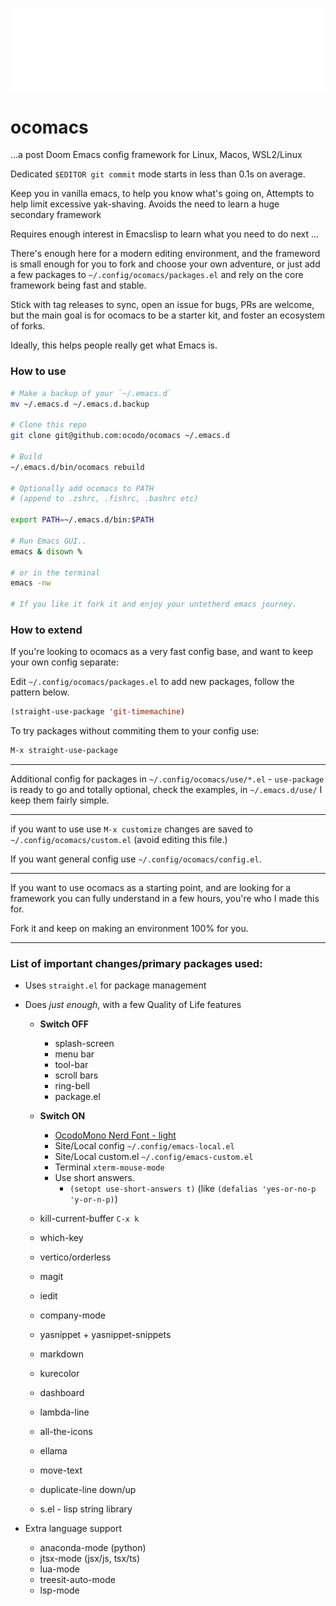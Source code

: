 ![](assets/ocomacs-logotype.png)

# ocomacs

  ...a post Doom Emacs config framework for Linux, Macos, WSL2/Linux

  Dedicated `$EDITOR git commit` mode starts in less than 0.1s on average.

  Keep you in vanilla emacs, to help you know what's going on,
  Attempts to help limit excessive yak-shaving. 
  Avoids the need to learn a huge secondary framework
  
  Requires enough interest in Emacslisp to 
  learn what you need to do next ...

  There's enough here for a modern editing environment, and the
  frameword is small enough for you to fork and choose your own
  adventure, or just add a few packages to
  `~/.config/ocomacs/packages.el` and rely on the core framework being
  fast and stable.

  Stick with tag releases to sync, open an issue for bugs, PRs are
  welcome, but the main goal is for ocomacs to be a starter kit, and
  foster an ecosystem of forks.

  Ideally, this helps people really get what Emacs is.

### How to use

```sh
# Make a backup of your `~/.emacs.d`
mv ~/.emacs.d ~/.emacs.d.backup

# Clone this repo
git clone git@github.com:ocodo/ocomacs ~/.emacs.d

# Build
~/.emacs.d/bin/ocomacs rebuild

# Optionally add ocomacs to PATH 
# (append to .zshrc, .fishrc, .bashrc etc)

export PATH=~/.emacs.d/bin:$PATH

# Run Emacs GUI.. 
emacs & disown %

# or in the terminal 
emacs -nw

# If you like it fork it and enjoy your untetherd emacs journey.
```

### How to extend

If you're looking to ocomacs as a very fast config base, and want to keep your own config separate:

Edit `~/.config/ocomacs/packages.el` to add new packages, follow the pattern below. 

```lisp
(straight-use-package 'git-timemachine)
```

To try packages without commiting them to your config use:

```lisp
M-x straight-use-package
```
- - -

Additional config for packages in `~/.config/ocomacs/use/*.el` -
`use-package` is ready to go and totally optional, check the examples,
in `~/.emacs.d/use/` I keep them fairly simple.

- - -

if you want to use use `M-x customize` changes are saved to
`~/.config/ocomacs/custom.el` (avoid editing this file.)

If you want general config use `~/.config/ocomacs/config.el`.


- - -

If you want to use ocomacs as a starting point, and are looking for a
framework you can fully understand in a few hours, you're who I made
this for.

Fork it and keep on making an environment 100% for you.

- - -

### List of important changes/primary packages used:

- Uses `straight.el` for package management

- Does _just enough_, with a few Quality of Life features
  
  - **Switch OFF** 
    - splash-screen
	- menu bar
	- tool-bar
	- scroll bars
	- ring-bell
	- package.el
	
  - **Switch ON**
	- [OcodoMono Nerd Font - light](https://github.com/ocodo/ocodo-mono)
	- Site/Local config `~/.config/emacs-local.el`
	- Site/Local custom.el `~/.config/emacs-custom.el`
	- Terminal `xterm-mouse-mode`
    - Use short answers. 
	  - `(setopt use-short-answers t)` (like `(defalias 'yes-or-no-p 'y-or-n-p)`)

  - kill-current-buffer `C-x k`
  - which-key
  - vertico/orderless
  - magit
  - iedit
  - company-mode
  - yasnippet + yasnippet-snippets 
  - markdown
  - kurecolor
  - dashboard
  - lambda-line
  - all-the-icons
  - ellama
  - move-text
  - duplicate-line down/up
  - s.el - lisp string library
  
- Extra language support
  - anaconda-mode (python)
  - jtsx-mode (jsx/js, tsx/ts)
  - lua-mode
  - treesit-auto-mode
  - lsp-mode

